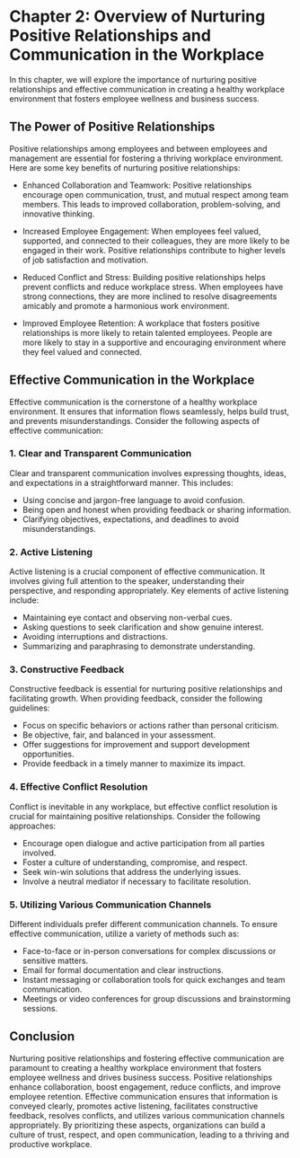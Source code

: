 Chapter 2: Overview of Nurturing Positive Relationships and Communication in the Workplace
==========================================================================================

In this chapter, we will explore the importance of nurturing positive relationships and effective communication in creating a healthy workplace environment that fosters employee wellness and business success.

The Power of Positive Relationships
-----------------------------------

Positive relationships among employees and between employees and management are essential for fostering a thriving workplace environment. Here are some key benefits of nurturing positive relationships:

* Enhanced Collaboration and Teamwork: Positive relationships encourage open communication, trust, and mutual respect among team members. This leads to improved collaboration, problem-solving, and innovative thinking.

* Increased Employee Engagement: When employees feel valued, supported, and connected to their colleagues, they are more likely to be engaged in their work. Positive relationships contribute to higher levels of job satisfaction and motivation.

* Reduced Conflict and Stress: Building positive relationships helps prevent conflicts and reduce workplace stress. When employees have strong connections, they are more inclined to resolve disagreements amicably and promote a harmonious work environment.

* Improved Employee Retention: A workplace that fosters positive relationships is more likely to retain talented employees. People are more likely to stay in a supportive and encouraging environment where they feel valued and connected.

Effective Communication in the Workplace
----------------------------------------

Effective communication is the cornerstone of a healthy workplace environment. It ensures that information flows seamlessly, helps build trust, and prevents misunderstandings. Consider the following aspects of effective communication:

### 1. Clear and Transparent Communication

Clear and transparent communication involves expressing thoughts, ideas, and expectations in a straightforward manner. This includes:

* Using concise and jargon-free language to avoid confusion.
* Being open and honest when providing feedback or sharing information.
* Clarifying objectives, expectations, and deadlines to avoid misunderstandings.

### 2. Active Listening

Active listening is a crucial component of effective communication. It involves giving full attention to the speaker, understanding their perspective, and responding appropriately. Key elements of active listening include:

* Maintaining eye contact and observing non-verbal cues.
* Asking questions to seek clarification and show genuine interest.
* Avoiding interruptions and distractions.
* Summarizing and paraphrasing to demonstrate understanding.

### 3. Constructive Feedback

Constructive feedback is essential for nurturing positive relationships and facilitating growth. When providing feedback, consider the following guidelines:

* Focus on specific behaviors or actions rather than personal criticism.
* Be objective, fair, and balanced in your assessment.
* Offer suggestions for improvement and support development opportunities.
* Provide feedback in a timely manner to maximize its impact.

### 4. Effective Conflict Resolution

Conflict is inevitable in any workplace, but effective conflict resolution is crucial for maintaining positive relationships. Consider the following approaches:

* Encourage open dialogue and active participation from all parties involved.
* Foster a culture of understanding, compromise, and respect.
* Seek win-win solutions that address the underlying issues.
* Involve a neutral mediator if necessary to facilitate resolution.

### 5. Utilizing Various Communication Channels

Different individuals prefer different communication channels. To ensure effective communication, utilize a variety of methods such as:

* Face-to-face or in-person conversations for complex discussions or sensitive matters.
* Email for formal documentation and clear instructions.
* Instant messaging or collaboration tools for quick exchanges and team communication.
* Meetings or video conferences for group discussions and brainstorming sessions.

Conclusion
----------

Nurturing positive relationships and fostering effective communication are paramount to creating a healthy workplace environment that fosters employee wellness and drives business success. Positive relationships enhance collaboration, boost engagement, reduce conflicts, and improve employee retention. Effective communication ensures that information is conveyed clearly, promotes active listening, facilitates constructive feedback, resolves conflicts, and utilizes various communication channels appropriately. By prioritizing these aspects, organizations can build a culture of trust, respect, and open communication, leading to a thriving and productive workplace.
